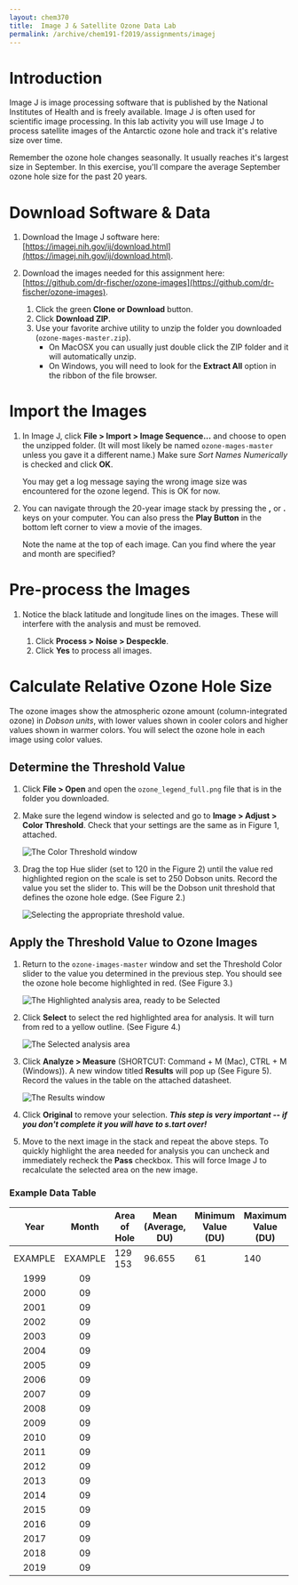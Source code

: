 ```yaml
---
layout: chem370
title:  Image J & Satellite Ozone Data Lab
permalink: /archive/chem191-f2019/assignments/imagej
---
```


# Introduction

Image J is image processing software that is published by the National Institutes of Health and is freely available.  Image J is often used for scientific image processing.  In this lab activity you will use Image J to process satellite images of the Antarctic ozone hole and track it's relative size over time.

Remember the ozone hole changes seasonally.  It usually reaches it's largest size in September.  In this exercise, you'll compare the average September ozone hole size for the past 20 years.

# Download Software & Data

1. Download the Image J software here: [https://imagej.nih.gov/ij/download.html](https://imagej.nih.gov/ij/download.html).

1. Download the images needed for this assignment here: [https://github.com/dr-fischer/ozone-images](https://github.com/dr-fischer/ozone-images).

      1. Click the green **Clone or Download** button.
      1. Click **Download ZIP**.
      1. Use your favorite archive utility to unzip the folder you downloaded (`ozone-mages-master.zip`).
            - On MacOSX you can usually just double click the ZIP folder and it will automatically unzip.
            - On Windows, you will need to look for the **Extract All** option in the ribbon of the file browser.

# Import the Images

1. In Image J, click **File > Import > Image Sequence...** and choose to open the unzipped folder.  (It will most likely be named `ozone-mages-master` unless you gave it a different name.)  Make sure *Sort Names Numerically* is checked and click **OK**.

    You may get a log message saying the wrong image size was encountered for the ozone legend.  This is OK for now.

1. You can navigate through the 20-year image stack by pressing the **,** or **.** keys on your computer.  You can also press the **Play Button** in the bottom left corner to view a movie of the images.

    Note the name at the top of each image.  Can you find where the year and month are specified?

# Pre-process the Images

1. Notice the black latitude and longitude lines on the images.  These will interfere with the analysis and must be removed.

    1. Click **Process > Noise > Despeckle**.
    1. Click **Yes** to process all images.

# Calculate Relative Ozone Hole Size

The ozone images show the atmospheric ozone amount (column-integrated ozone) in *Dobson units*, with lower values shown in cooler colors and higher values shown in warmer colors.  You will select the ozone hole in each image using color values.

## Determine the Threshold Value

1. Click **File > Open** and open the `ozone_legend_full.png` file that is in the folder you downloaded.

1. Make sure the legend window is selected and go to **Image > Adjust > Color Threshold**.  Check that your settings are the same as in Figure 1, attached.

    ![The Color Threshold window]({{site.url}}/archive/chem191-f2019/assignments/img/image-j-color-threshold.png)

1. Drag the top Hue slider (set to 120 in the Figure 2) until the value red highlighted region on the scale is set to 250 Dobson units.  Record the value you set the slider to.  This will be the Dobson unit threshold that defines the ozone hole edge. (See Figure 2.)

    ![Selecting the appropriate threshold value.]({{site.url}}/archive/chem191-f2019/assignments/img/image-j-threshold-selection.png)

## Apply the Threshold Value to Ozone Images

1. Return to the `ozone-images-master` window and set the Threshold Color slider to the value you determined in the previous step.  You should see the ozone hole become highlighted in red. (See Figure 3.)

    ![The *Highlighted* analysis area, ready to be **Selected**]({{site.url}}/archive/chem191-f2019/assignments/img/image-j-ozone-highlight.png)

1. Click **Select** to select the red highlighted area for analysis.  It will turn from red to a yellow outline. (See Figure 4.)

    ![The *Selected* analysis area]({{site.url}}/archive/chem191-f2019/assignments/img/image-j-ozone-selection.png)

1. Click **Analyze > Measure** (SHORTCUT: Command + M (Mac), CTRL + M (Windows)).  A new window titled **Results** will pop up (See Figure 5).  Record the values in the table on the attached datasheet.

    ![The Results window]({{site.url}}/archive/chem191-f2019/assignments/img/image-j-results.png)

1. Click **Original** to remove your selection.  ***This step is very important -- if you don't complete it you will have to s.tart over!***

1. Move to the next image in the stack and repeat the above steps.  To quickly highlight the area needed for analysis you can uncheck and immediately recheck the **Pass** checkbox.  This will force Image J to recalculate the selected area on the new image.

### Example Data Table

|  Year   |  Month  | Area of Hole | Mean (Average, DU) | Minimum Value (DU) | Maximum Value (DU) |
|:-------:|:-------:| ------------ | ------------------ | ------------------ | ------------------ |
| EXAMPLE | EXAMPLE | 129 153      | 96.655             | 61                 | 140                |
|  1999   |   09    |              |                    |                    |                    |
|  2000   |   09    |              |                    |                    |                    |
|  2001   |   09    |              |                    |                    |                    |
|  2002   |   09    |              |                    |                    |                    |
|  2003   |   09    |              |                    |                    |                    |
|  2004   |   09    |              |                    |                    |                    |
|  2005   |   09    |              |                    |                    |                    |
|  2006   |   09    |              |                    |                    |                    |
|  2007   |   09    |              |                    |                    |                    |
|  2008   |   09    |              |                    |                    |                    |
|  2009   |   09    |              |                    |                    |                    |
|  2010   |   09    |              |                    |                    |                    |
|  2011   |   09    |              |                    |                    |                    |
|  2012   |   09    |              |                    |                    |                    |
|  2013   |   09    |              |                    |                    |                    |
|  2014   |   09    |              |                    |                    |                    |
|  2015   |   09    |              |                    |                    |                    |
|  2016   |   09    |              |                    |                    |                    |
|  2017   |   09    |              |                    |                    |                    |
|  2018   |   09    |              |                    |                    |                    |
|  2019   |   09    |              |                    |                    |                    |
